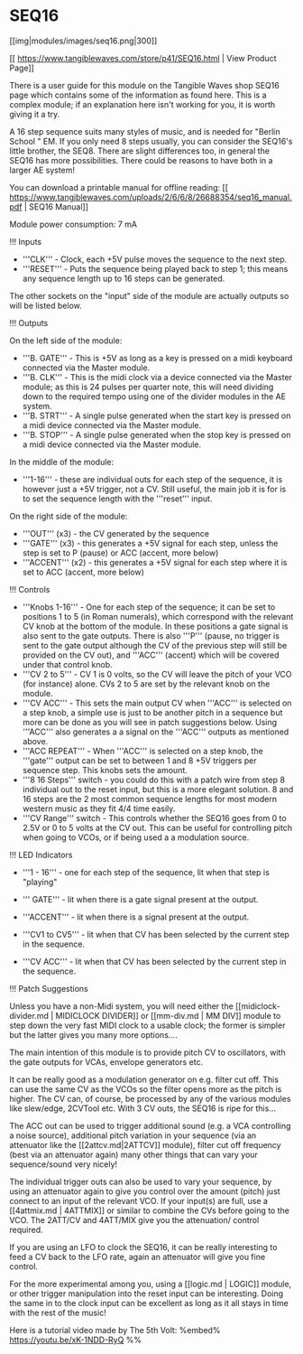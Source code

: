 # SEQ16
[[img|modules/images/seq16.png|300]]

[[ https://www.tangiblewaves.com/store/p41/SEQ16.html | View Product Page]]

There is a user guide for this module on the Tangible Waves shop SEQ16 page which contains some of the information as found here. This is a complex module; if an explanation here isn't working for you, it is worth giving it a try.

A 16 step sequence suits many styles of music, and is needed for "Berlin School " EM. If you only need 8 steps usually, you can consider the SEQ16's little brother, the SEQ8.  There are slight differences too, in general the SEQ16 has more possibilities. There could be reasons to have both in a larger AE system!

You can download a printable manual for offline reading: [[ https://www.tangiblewaves.com/uploads/2/6/6/8/26688354/seq16_manual.pdf | SEQ16 Manual]]

Module power consumption: 7 mA

!!! Inputs

* '''CLK''' - Clock, each +5V pulse moves the sequence to the next step.
* '''RESET''' - Puts the sequence being played back to step 1; this means any sequence length up to 16 steps can be generated.

The  other sockets on the "input" side of the module are actually outputs so will be listed below.

!!! Outputs

On the left side of the module:

* '''B. GATE''' - This is +5V as long as a key is pressed on a midi keyboard connected via the Master module.
* '''B. CLK''' - This is the midi clock via a device connected via the Master module; as this is 24 pulses per quarter note, this will need dividing down to the required tempo using one of the divider modules in the AE system. 
* '''B. STRT''' - A single pulse generated when the start key is pressed on a midi device connected via the Master module.
* '''B. STOP''' - A single pulse generated when the stop key is pressed on a midi device connected via the Master module.

In the middle of the module:

* '''1-16''' - these are individual outs for each step of the sequence, it is however just a +5V trigger, not a CV. Still useful, the main job  it is for is to set the sequence length with the '''reset''' input.

On the right side of the module:

* '''OUT''' (x3) - the CV generated by the sequence
* '''GATE''' (x3) - this generates a  +5V signal for each step, unless  the step is set to P (pause) or ACC (accent, more below)
* '''ACCENT''' (x2) - this generates a +5V signal for each step where it is set to  ACC (accent, more below)

!!! Controls

* '''Knobs 1-16''' - One for each step of the sequence; it can be set to positions 1 to 5 (in Roman numerals), which correspond with the relevant CV knob at the bottom of the module. In these positions a gate signal is also sent to the gate outputs. There is also '''P''' (pause, no trigger is sent to the gate output although the CV of the previous step will still be provided on the CV out), and '''ACC''' (accent) which will be covered under that control knob.
* '''CV 2 to 5''' -  CV 1 is 0 volts, so the CV will leave the pitch of your VCO (for instance) alone. CVs 2 to 5 are set by the relevant knob on the module. 
* '''CV ACC''' - This sets the main output CV when '''ACC''' is selected on a step knob, a simple use is just to be another pitch in a sequence but more can be done as you will see in patch suggestions below. Using '''ACC''' also generates a  a signal on the '''ACC''' outputs as mentioned above.
* '''ACC REPEAT''' - When  '''ACC''' is selected on a step knob, the '''gate''' output can be set to between 1 and 8 +5V triggers per sequence step. This knobs sets the amount.
* '''8 16 Steps''' switch - you could do this with a patch wire from step 8 individual out to the reset input,  but this is a more elegant solution.  8 and 16 steps are the 2 most common sequence lengths for most modern western music as they fit 4/4 time easily.
* '''CV Range''' switch - This controls whether the SEQ16 goes from 0 to 2.5V or 0 to 5 volts at the CV out. This can be useful for controlling pitch when going to VCOs, or if being used a a modulation source.

!!! LED Indicators

* '''1 - 16''' - one for each step of the sequence, lit when that step is "playing"

* ''' GATE''' - lit when there is a gate signal present at the output.

* '''ACCENT''' - lit when there is a signal present at the output.

* '''CV1 to CV5''' - lit when that CV has been selected by the current  step in the sequence.

* '''CV ACC''' - lit when that CV has been selected by the current  step in the sequence.

!!! Patch Suggestions

Unless you have a non-Midi system, you will need either the [[midiclock-divider.md | MIDICLOCK DIVIDER]] or [[mm-div.md | MM DIV]] module to step down the very fast MIDI clock to a usable clock; the former is simpler but the latter gives you many more options....


The main intention of  this module is to provide pitch CV to oscillators, with the gate outputs for VCAs, envelope generators etc. 

It can be really good as a modulation generator on e.g. filter cut off. This can use the same CV as the VCOs so the filter opens more as the pitch is higher. The CV can, of course, be processed by any of the various modules like slew/edge, 2CVTool etc. With 3 CV outs, the SEQ16 is ripe for this...

The ACC out can be used to trigger additional sound (e.g. a VCA controlling a noise source), additional pitch variation in your sequence (via an attenuator like the [[2attcv.md|2ATTCV]] module), filter cut off frequency (best via an attenuator again) many other things that can vary your sequence/sound very nicely! 

The individual trigger outs can also be used to vary your sequence, by using an attenuator again to give you control over the amount (pitch) just connect to an input of the relevant VCO. If your input(s) are full, use a [[4attmix.md | 4ATTMIX]] or similar to combine the CVs before going to the VCO. The 2ATT/CV and 4ATT/MIX give you the attenuation/ control required.

If you are using an LFO to clock the SEQ16, it can be really interesting to feed a CV back to the LFO rate, again an attenuator will give you fine control. 

For the more experimental among you, using a [[logic.md | LOGIC]] module, or other trigger manipulation into the reset input can be interesting. Doing the same in to the clock input can be excellent as long as it all stays in time with the rest of the music!

Here is a tutorial video made by The 5th Volt:
%embed% https://youtu.be/xK-1NDD-RyQ %%
